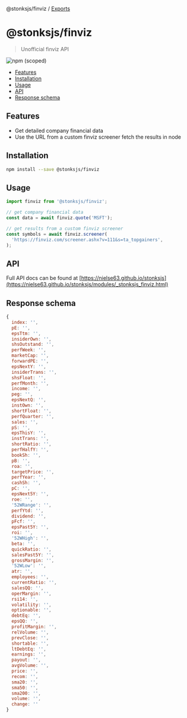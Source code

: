 @stonksjs/finviz / [Exports](modules.md)

# @stonksjs/finviz

> Unofficial finviz API

![npm (scoped)](https://img.shields.io/npm/v/@stonksjs/finviz?color=brightgreen&style=flat-square)

- [Features](#features)
- [Installation](#installation)
- [Usage](#usage)
- [API](#api)
- [Response schema](#response-schema)

## Features

- Get detailed company financial data
- Use the URL from a custom finviz screener fetch the results in node

## Installation

```bash
npm install --save @stonksjs/finviz
```

## Usage

```js
import finviz from '@stonksjs/finviz';

// get company financial data
const data = await finviz.quote('MSFT');

// get results from a custom finviz screener
const symbols = await finviz.screener(
  'https://finviz.com/screener.ashx?v=111&s=ta_topgainers',
);
```

## API

Full API docs can be found at
[https://nielse63.github.io/stonksjs](https://nielse63.github.io/stonksjs/modules/_stonksjs_finviz.html)

## Response schema

```js
{
  index: '',
  pE: '',
  epsTtm: '',
  insiderOwn: '',
  shsOutstand: '',
  perfWeek: '',
  marketCap: '',
  forwardPE: '',
  epsNextY: '',
  insiderTrans: '',
  shsFloat: '',
  perfMonth: '',
  income: '',
  peg: '',
  epsNextQ: '',
  instOwn: '',
  shortFloat: '',
  perfQuarter: '',
  sales: '',
  pS: '',
  epsThisY: '',
  instTrans: '',
  shortRatio: '',
  perfHalfY: '',
  bookSh: '',
  pB: '',
  roa: '',
  targetPrice: '',
  perfYear: '',
  cashSh: '',
  pC: '',
  epsNext5Y: '',
  roe: '',
  '52WRange': '',
  perfYtd: '',
  dividend: '',
  pFcf: '',
  epsPast5Y: '',
  roi: '',
  '52WHigh': '',
  beta: '',
  quickRatio: '',
  salesPast5Y: '',
  grossMargin: '',
  '52WLow': '',
  atr: '',
  employees: '',
  currentRatio: '',
  salesQQ: '',
  operMargin: '',
  rsi14: '',
  volatility: '',
  optionable: '',
  debtEq: '',
  epsQQ: '',
  profitMargin: '',
  relVolume: '',
  prevClose: '',
  shortable: '',
  ltDebtEq: '',
  earnings: '',
  payout: '',
  avgVolume: '',
  price: '',
  recom: '',
  sma20: '',
  sma50: '',
  sma200: '',
  volume: '',
  change: ''
}
```
